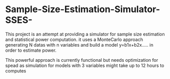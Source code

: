 # Sample-Size-Estimation-Simulator-SSES-
This project is an attempt at providing a simulator for sample size estimation and statistical power computation. it uses a MonteCarlo approach generating N datas with n variables and build a model y=b1x+b2x..... in order to estimate power.  

This powerful approach is currently functional but needs optimization for spead as simulation for models with 3 variables might take up to 12 hours to computes

